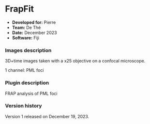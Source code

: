# FrapFit

* **Developed for:** Pierre
* **Team:** De Thé
* **Date:** December 2023
* **Software:** Fiji

### Images description

3D+time images taken with a x25 objective on a confocal microscope.

1 channel: PML foci

### Plugin description

FRAP analysis of PML foci

### Version history

Version 1 released on December 19, 2023.
